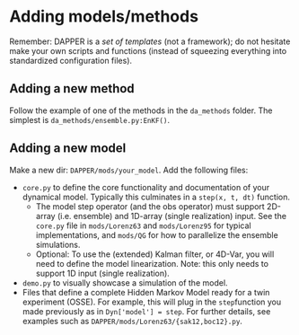 Adding models/methods
======================
Remember: DAPPER is a *set of templates* (not a framework);
do not hesitate make your own scripts and functions
(instead of squeezing everything into standardized configuration files).


Adding a new method
----------------------------------
Follow the example of one of the methods in the `da_methods` folder.
The simplest is `da_methods/ensemble.py:EnKF()`.


Adding a new model
----------------------------------

Make a new dir: `DAPPER/mods/your_model`. Add the following files:
* `core.py` to define the core functionality and documentation of your dynamical model.
    Typically this culminates in a `step(x, t, dt)` function.
  * The model step operator (and the obs operator) must support
    2D-array (i.e. ensemble) and 1D-array (single realization) input.
    See the `core.py` file in `mods/Lorenz63` and `mods/Lorenz95` for typical
    implementations, and `mods/QG` for how to parallelize the ensemble simulations.
  * Optional: To use the (extended) Kalman filter, or 4D-Var,
    you will need to define the model linearization.
    Note: this only needs to support 1D input (single realization).
* `demo.py` to visually showcase a simulation of the model.
* Files that define a complete Hidden Markov Model ready for a twin experiment (OSSE).
    For example, this will plug in the `step`function you made previously as in `Dyn['model'] = step`.
    For further details, see examples such as `DAPPER/mods/Lorenz63/{sak12,boc12}.py`.


<!--
* To begin with, test whether the model works
    * on 1 realization
    * on several realizations (simultaneously)
* Thereafter, try assimilating using
    * a big ensemble
    * a safe (e.g. 1.2) inflation value
    * small initial perturbations
      (big/sharp noises might cause model blow up)
    * small(er) integrational time step
      (assimilation might create instabilities)
    * very large observation noise (free run)
    * or very small observation noise (perfectly observed system)
-->




